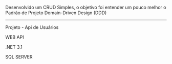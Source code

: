 Desenvolvido um CRUD Simples, o objetivo foi entender um pouco melhor o Padrão de Projeto Domain-Driven Design (DDD)

--------------------------

Projeto - Api de Usuários

WEB API

.NET 3.1

SQL SERVER

